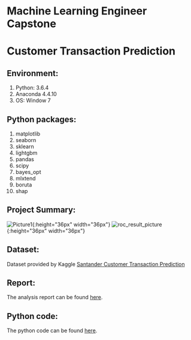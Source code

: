 # Machine Learning Engineer Capstone
# Customer Transaction Prediction

## Environment: 
<ol>
<li>Python: 3.6.4</li>
<li>Anaconda 4.4.10</li>
<li>OS: Window 7</li>
</ol>

## Python packages:
<ol>
<linumpyli>
<li>matplotlib</li>
<li>seaborn</li>
<li>sklearn</li>
<li>lightgbm</li>
<li>pandas</li>
<li>scipy</li>
<li>bayes_opt</li>
<li>mlxtend</li>
<li>boruta</li>
<li>shap</li>
</ol>

## Project Summary: 
![Picture1](https://user-images.githubusercontent.com/49107319/58367010-a8905d80-7e8e-11e9-8abc-57f0f11eeda6.jpg){:height="36px" width="36px"}
![roc_result_picture](https://user-images.githubusercontent.com/49107319/58367850-2c4f4780-7e99-11e9-8c4b-028ec305d0bd.JPG){:height="36px" width="36px"}


## Dataset:
Dataset provided by Kaggle [Santander Customer Transaction Prediction](https://www.kaggle.com/c/santander-customer-transaction-prediction)

## Report:
The analysis report can be found [here](https://github.com/poshengw/machine-learning-capstone-customer-transaction-prediction/blob/master/Po-sheng%20Wang%20Udacity%20Machine%20Learning%20Nanodegree%20Capstone%20Project%20Proposal.pdf).

## Python code:
The python code can be found [here](https://github.com/poshengw/machine-learning-capstone-customer-transaction-prediction/tree/master/python_code).


